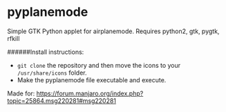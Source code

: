 # pyplanemode
Simple GTK Python applet for airplanemode.
Requires python2, gtk, pygtk, rfkill

######Install instructions:

- `git clone` the repository and then move the icons to your `/usr/share/icons` folder.
- Make the pyplanemode file executable and execute.


Made for: https://forum.manjaro.org/index.php?topic=25864.msg220281#msg220281
